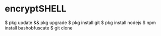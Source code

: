 # encryptSHELL

$ pkg update && pkg upgrade
$ pkg install git
$ pkg install nodejs
$ npm install bashobfuscate
$ git clone 
